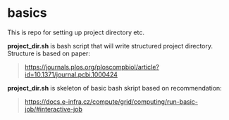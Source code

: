 # basics
This is repo for setting up project directory etc.

**project_dir.sh** is bash script that will write structured project directory.
Structure is based on paper: 
>https://journals.plos.org/ploscompbiol/article?id=10.1371/journal.pcbi.1000424  

**project_dir.sh** is skeleton of basic bash skript based on recommendation:
>https://docs.e-infra.cz/compute/grid/computing/run-basic-job/#interactive-job
